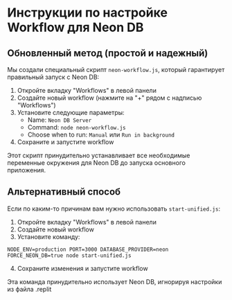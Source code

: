 # Инструкции по настройке Workflow для Neon DB

## Обновленный метод (простой и надежный)

Мы создали специальный скрипт `neon-workflow.js`, который гарантирует правильный запуск с Neon DB:

1. Откройте вкладку "Workflows" в левой панели
2. Создайте новый workflow (нажмите на "+" рядом с надписью "Workflows")
3. Установите следующие параметры:
   - Name: `Neon DB Server`
   - Command: `node neon-workflow.js`
   - Choose when to run: `Manual` или `Run in background`
4. Сохраните и запустите workflow

Этот скрипт принудительно устанавливает все необходимые переменные окружения для Neon DB до запуска основного приложения.

## Альтернативный способ

Если по каким-то причинам вам нужно использовать `start-unified.js`:

1. Откройте вкладку "Workflows" в левой панели
2. Создайте новый workflow
3. Установите команду:
```
NODE_ENV=production PORT=3000 DATABASE_PROVIDER=neon FORCE_NEON_DB=true node start-unified.js
```
4. Сохраните изменения и запустите workflow

Эта команда принудительно использует Neon DB, игнорируя настройки из файла .replit